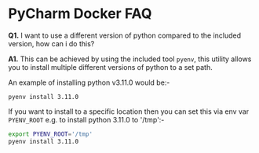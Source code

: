 # **PyCharm Docker FAQ**

**Q1.** I want to use a different version of python compared to the included version, how can i do this?

**A1.** This can be achieved by using the included tool `pyenv`, this utility allows you to install multiple different versions of python to a set path.

An example of installing python v3.11.0 would be:-

`pyenv install 3.11.0`

If you want to install to a specific location then you can set this via env var `PYENV_ROOT` e.g. to install python 3.11.0 to '/tmp':-

``` bash
export PYENV_ROOT='/tmp'
pyenv install 3.11.0
```
